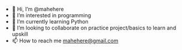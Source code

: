 - 👋 Hi, I’m @mahehere
- 👀 I’m interested in programming
- 🌱 I’m currently learning Python
- 💞️ I’m looking to collaborate on practice project/basics to learn and upskill
- 📫 How to reach me mahehere@gmail.com

<!---
mahehere/mahehere is a ✨ special ✨ repository because its `README.md` (this file) appears on your GitHub profile.
You can click the Preview link to take a look at your changes.
--->
